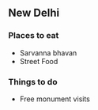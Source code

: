 ## New Delhi

### Places to eat
- Sarvanna bhavan
- Street Food

### Things to do
- Free monument visits 